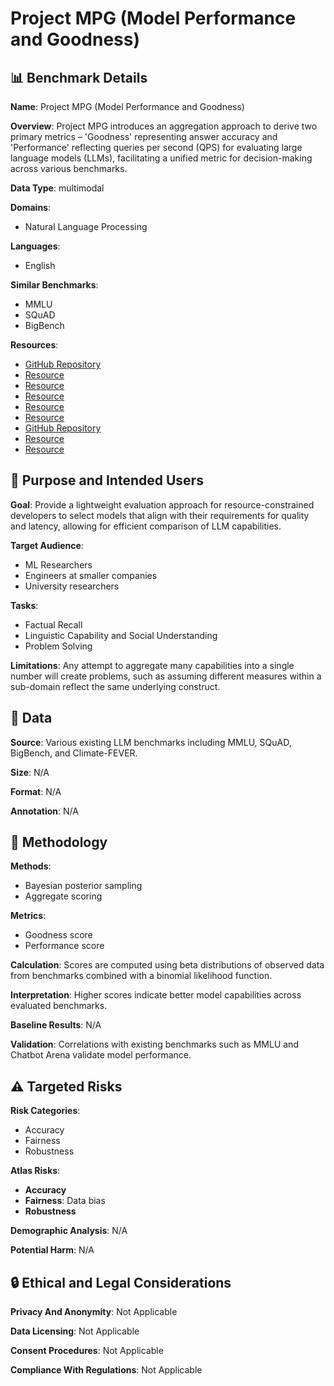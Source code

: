 # Project MPG (Model Performance and Goodness)

## 📊 Benchmark Details

**Name**: Project MPG (Model Performance and Goodness)

**Overview**: Project MPG introduces an aggregation approach to derive two primary metrics – 'Goodness' representing answer accuracy and 'Performance' reflecting queries per second (QPS) for evaluating large language models (LLMs), facilitating a unified metric for decision-making across various benchmarks.

**Data Type**: multimodal

**Domains**:
- Natural Language Processing

**Languages**:
- English

**Similar Benchmarks**:
- MMLU
- SQuAD
- BigBench

**Resources**:
- [GitHub Repository](https://github.com/sylinrl/TruthfulQA)
- [Resource](https://huggingface.co/datasets/edinburgh-dawg/mmlu-redux)
- [Resource](https://huggingface.co/datasets/tdiggelm/climate_fever)
- [Resource](https://huggingface.co/datasets/allenai/ai2_arc)
- [Resource](https://huggingface.co/datasets/boolq)
- [Resource](https://huggingface.co/datasets/rajpurkar/squad)
- [GitHub Repository](https://github.com/google/BIG-bench/tree/main/bigbench)
- [Resource](https://huggingface.co/datasets/EdinburghNLP/xsum)
- [Resource](https://huggingface.co/datasets/cais/mmlu)

## 🎯 Purpose and Intended Users

**Goal**: Provide a lightweight evaluation approach for resource-constrained developers to select models that align with their requirements for quality and latency, allowing for efficient comparison of LLM capabilities.

**Target Audience**:
- ML Researchers
- Engineers at smaller companies
- University researchers

**Tasks**:
- Factual Recall
- Linguistic Capability and Social Understanding
- Problem Solving

**Limitations**: Any attempt to aggregate many capabilities into a single number will create problems, such as assuming different measures within a sub-domain reflect the same underlying construct.

## 💾 Data

**Source**: Various existing LLM benchmarks including MMLU, SQuAD, BigBench, and Climate-FEVER.

**Size**: N/A

**Format**: N/A

**Annotation**: N/A

## 🔬 Methodology

**Methods**:
- Bayesian posterior sampling
- Aggregate scoring

**Metrics**:
- Goodness score
- Performance score

**Calculation**: Scores are computed using beta distributions of observed data from benchmarks combined with a binomial likelihood function.

**Interpretation**: Higher scores indicate better model capabilities across evaluated benchmarks.

**Baseline Results**: N/A

**Validation**: Correlations with existing benchmarks such as MMLU and Chatbot Arena validate model performance.

## ⚠️ Targeted Risks

**Risk Categories**:
- Accuracy
- Fairness
- Robustness

**Atlas Risks**:
- **Accuracy**
- **Fairness**: Data bias
- **Robustness**

**Demographic Analysis**: N/A

**Potential Harm**: N/A

## 🔒 Ethical and Legal Considerations

**Privacy And Anonymity**: Not Applicable

**Data Licensing**: Not Applicable

**Consent Procedures**: Not Applicable

**Compliance With Regulations**: Not Applicable
